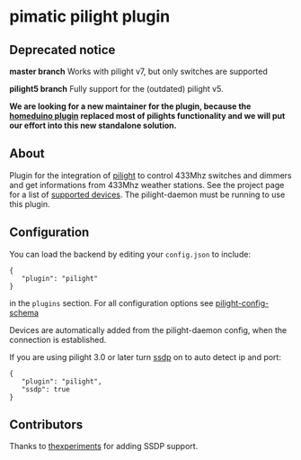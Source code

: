 pimatic pilight plugin
======================

Deprecated notice
-----------------
**master branch** Works with pilight v7, but only switches are supported

**pilight5 branch** Fully support for the (outdated) pilight v5. 

**We are looking for a new maintainer for the plugin, because 
the [homeduino plugin](https://github.com/pimatic/pimatic-homeduino) replaced most of pilights functionality and we will put our effort into this new standalone solution.**

About
-----------------

Plugin for the integration of [pilight](https://github.com/pilight/pilight) to control 433Mhz switches 
and dimmers and get informations from 433Mhz weather stations. See the project page for a list of 
[supported devices](http://wiki.pilight.org/doku.php/protocols). The pilight-daemon must be running 
to use this plugin.

Configuration
-------------
You can load the backend by editing your `config.json` to include:

    { 
       "plugin": "pilight"
    }

in the `plugins` section. For all configuration options see 
[pilight-config-schema](pilight-config-schema.html)

Devices are automatically added from the pilight-daemon config, when the connection is established. 

If you are using pilight 3.0 or later turn [ssdp](http://en.wikipedia.org/wiki/Simple_Service_Discovery_Protocol) on to auto detect ip and port:

    { 
       "plugin": "pilight",
       "ssdp": true
    }

Contributors
----------
Thanks to [thexperiments](https://github.com/thexperiments) for adding SSDP support.